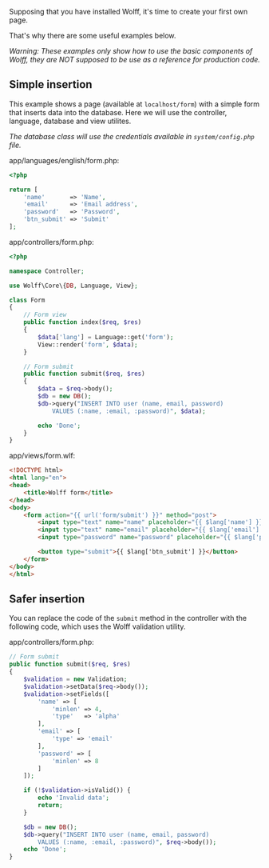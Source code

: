 Supposing that you have installed Wolff, it's time to create your first own page.

That's why there are some useful examples below.

_Warning: These examples only show how to use the basic components of Wolff, they are NOT supposed to be use as a reference for production code._

## Simple insertion

This example shows a page (available at `localhost/form`) with a simple form that inserts data into the database. Here we will use the controller, language, database and view utilites.

_The database class will use the credentials available in `system/config.php` file._

app/languages/english/form.php:
```php
<?php

return [
    'name'       => 'Name',
    'email'      => 'Email address',
    'password'   => 'Password',
    'btn_submit' => 'Submit'
];
```

app/controllers/form.php:
```php
<?php

namespace Controller;

use Wolff\Core\{DB, Language, View};

class Form
{
    // Form view
    public function index($req, $res)
    {
        $data['lang'] = Language::get('form');
        View::render('form', $data);
    }

    // Form submit
    public function submit($req, $res)
    {
        $data = $req->body();
        $db = new DB();
        $db->query("INSERT INTO user (name, email, password)
            VALUES (:name, :email, :password)", $data);

        echo 'Done';
    }
}
```

app/views/form.wlf:
```html
<!DOCTYPE html>
<html lang="en">
<head>
    <title>Wolff form</title>
</head>
<body>
    <form action="{{ url('form/submit') }}" method="post">
        <input type="text" name="name" placeholder="{{ $lang['name'] }}">
        <input type="text" name="email" placeholder="{{ $lang['email'] }}">
        <input type="password" name="password" placeholder="{{ $lang['password'] }}">

        <button type="submit">{{ $lang['btn_submit'] }}</button>
    </form>
</body>
</html>
```

## Safer insertion

You can replace the code of the `submit` method in the controller with the following code, which uses the Wolff validation utility.

app/controllers/form.php:
```php
// Form submit
public function submit($req, $res)
{
    $validation = new Validation;
    $validation->setData($req->body());
    $validation->setFields([
        'name' => [
            'minlen' => 4,
            'type'   => 'alpha'
        ],
        'email' => [
            'type' => 'email'
        ],
        'password' => [
            'minlen' => 8
        ]
    ]);

    if (!$validation->isValid()) {
        echo 'Invalid data';
        return;
    }

    $db = new DB();
    $db->query("INSERT INTO user (name, email, password)
        VALUES (:name, :email, :password)", $req->body());
    echo 'Done';
}
```
